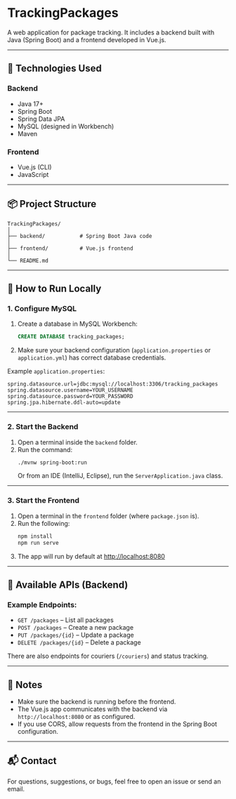 # TrackingPackages

A web application for package tracking. It includes a backend built with Java (Spring Boot) and a frontend developed in Vue.js.

---

## 🔧 Technologies Used

### Backend
- Java 17+
- Spring Boot
- Spring Data JPA
- MySQL (designed in Workbench)
- Maven

### Frontend
- Vue.js (CLI)
- JavaScript

---

## 📦 Project Structure

```
TrackingPackages/
│
├── backend/           # Spring Boot Java code
│
├── frontend/          # Vue.js frontend
│
└── README.md
```

---

## 🚀 How to Run Locally

### 1. Configure MySQL

1. Create a database in MySQL Workbench:
   ```sql
   CREATE DATABASE tracking_packages;
   ```

2. Make sure your backend configuration (`application.properties` or `application.yml`) has correct database credentials.

Example `application.properties`:
```properties
spring.datasource.url=jdbc:mysql://localhost:3306/tracking_packages
spring.datasource.username=YOUR_USERNAME
spring.datasource.password=YOUR_PASSWORD
spring.jpa.hibernate.ddl-auto=update
```

---

### 2. Start the Backend

1. Open a terminal inside the `backend` folder.
2. Run the command:
   ```bash
   ./mvnw spring-boot:run
   ```
   Or from an IDE (IntelliJ, Eclipse), run the `ServerApplication.java` class.

---

### 3. Start the Frontend

1. Open a terminal in the `frontend` folder (where `package.json` is).
2. Run the following:
   ```bash
   npm install
   npm run serve
   ```
3. The app will run by default at [http://localhost:8080](http://localhost:8080)

---

## 🔗 Available APIs (Backend)

### Example Endpoints:
- `GET /packages` – List all packages
- `POST /packages` – Create a new package
- `PUT /packages/{id}` – Update a package
- `DELETE /packages/{id}` – Delete a package

There are also endpoints for couriers (`/couriers`) and status tracking.

---

## 📄 Notes

- Make sure the backend is running before the frontend.
- The Vue.js app communicates with the backend via `http://localhost:8080` or as configured.
- If you use CORS, allow requests from the frontend in the Spring Boot configuration.

---

## 📬 Contact

For questions, suggestions, or bugs, feel free to open an issue or send an email.

